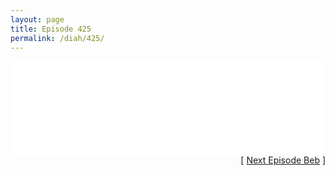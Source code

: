 ```yaml
---
layout: page
title: Episode 425
permalink: /diah/425/
---
```


<iframe allowfullscreen="true" frameborder="0" style="width:100%;" marginheight="0" marginwidth="0" mozallowfullscreen="true" scrolling="NO" src="//gdriveplayer.us/embed2.php?link=tvkHGoX1OMR3p6i5bBnNUQN9IPwkgVopA7JLnRwAL%252B6MjVwyCVHYtiKNdO6kj%252Fp6%252Fc1IBmXl8aiUit9l9I6kEvNDvKByasO%252B8PpzIPzVVgpsPo446lH%252Fhp%252BJwLvdK8h83BKqQO5lC%252Bho1qDFB4V7lwQ7hVKVpjirPmrHoe0E5MhO3P52VGNSEpSc32lqtruQNLLoHHlhBX0XZmIqJ4lz55&amp;no_adult=yes" webkitallowfullscreen="true"></iframe>

<div align="right">[ <a href="/diah/426/">Next Episode Beb</a> ]</div>


